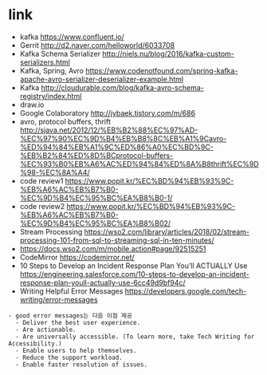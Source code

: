 # link

- kafka https://www.confluent.io/
- Gerrit http://d2.naver.com/helloworld/6033708
- Kafka Schema Serializer http://niels.nu/blog/2016/kafka-custom-serializers.html
- Kafka, Spring, Avro https://www.codenotfound.com/spring-kafka-apache-avro-serializer-deserializer-example.html
- Kafka http://cloudurable.com/blog/kafka-avro-schema-registry/index.html 
- draw.io
- Google Colaboratory http://jybaek.tistory.com/m/686
- avro, protocol buffers, thrift http://sjava.net/2012/12/%EB%B2%88%EC%97%AD-%EC%97%90%EC%9D%B4%EB%B8%8C%EB%A1%9Cavro-%ED%94%84%EB%A1%9C%ED%86%A0%EC%BD%9C-%EB%B2%84%ED%8D%BCprotocol-buffers-%EC%93%B0%EB%A6%AC%ED%94%84%ED%8A%B8thrift%EC%9D%98-%EC%8A%A4/
- code review1 https://www.popit.kr/%EC%BD%94%EB%93%9C-%EB%A6%AC%EB%B7%B0-%EC%9D%B4%EC%95%BC%EA%B8%B0-1/
- code review2 https://www.popit.kr/%EC%BD%94%EB%93%9C-%EB%A6%AC%EB%B7%B0-%EC%9D%B4%EC%95%BC%EA%B8%B02/
- Stream Processing
https://wso2.com/library/articles/2018/02/stream-processing-101-from-sql-to-streaming-sql-in-ten-minutes/
- https://docs.wso2.com/m/mobile.action#page/92515251
- CodeMirror
https://codemirror.net/
- 10 Steps to Develop an Incident Response Plan You’ll ACTUALLY Use https://engineering.salesforce.com/10-steps-to-develop-an-incident-response-plan-youll-actually-use-6cc49d9bf94c/
- Writing Helpful Error Messages https://developers.google.com/tech-writing/error-messages
````
- good error messages는 다음 이점 제공
  - Deliver the best user experience.
  - Are actionable.
  - Are universally accessible. (To learn more, take Tech Writing for Accessibility.)
  - Enable users to help themselves.
  - Reduce the support workload.
  - Enable faster resolution of issues.
````

